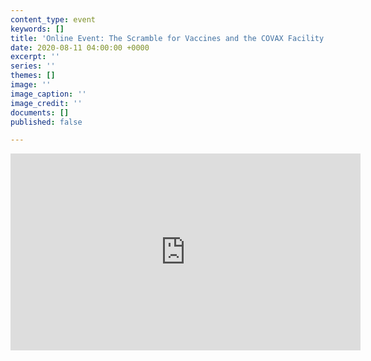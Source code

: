 ```yaml
---
content_type: event
keywords: []
title: 'Online Event: The Scramble for Vaccines and the COVAX Facility'
date: 2020-08-11 04:00:00 +0000
excerpt: ''
series: ''
themes: []
image: ''
image_caption: ''
image_credit: ''
documents: []
published: false

---
```


<div class="video-wrapper post-feature-video"><iframe width="560" height="315" src="https://www.youtube.com/embed/5T4v3XCplOE" frameborder="0" allow="accelerometer; autoplay; encrypted-media; gyroscope; picture-in-picture" allowfullscreen></iframe></div>